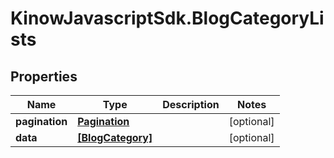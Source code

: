 # KinowJavascriptSdk.BlogCategoryLists

## Properties
Name | Type | Description | Notes
------------ | ------------- | ------------- | -------------
**pagination** | [**Pagination**](Pagination.md) |  | [optional] 
**data** | [**[BlogCategory]**](BlogCategory.md) |  | [optional] 


